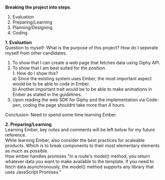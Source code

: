 **Breaking the project into steps.**
1. Evaluation
2. Preparing/Learning
3. Planning/Designing
4. Coding 

**1. Evaluation**
<br> Question to myself: What is the purpose of this project? How do I seperate myself from other candidates.  
1. To show that I can create a web page that fetches data using Giphy API. 
2. To show that I am best suited for the position.
  <br>1. How do I show this? 
        <br> a) Since the existing system uses Ember, the most important aspect would be to be able to code in Ember.
        <br> b) Another important trait would be to be able to make animations in Ember as stated in the guidelines. 
3. Upon reading the web SDK for Giphy and the implementation via Code-pen, coding the page shouldnt take more than 4 hours.  

Conclusion: Need to spend some time learning Ember.

**2. Preparing/Learning**
<br>Learning Ember, key notes and comments will be left below for my future reference. 
<br>While learning Ember, also consider the best practices for scaleable products. Which is to break components to their most elementary elements as much as possible.
<br>How ember handles promises "In a route's model() method, you return whatever data you want to make available to the template. If you need to fetch data asynchronously, the model() method supports any library that uses JavaScript Promises."
